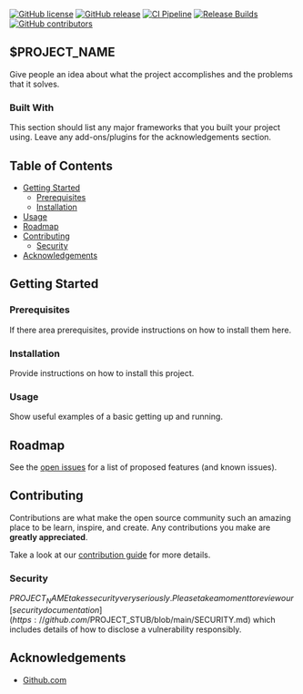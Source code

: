 <!-- README is a modified version of: https://github.com/othneildrew/Best-README-Template/blob/master/README.md -->
<!-- If you do not require a subsection of this readme, please delete it to avoid empty sections, eg: Prerequisites/Built with -->

<!-- TODO : Find and replace in all files: -->
<!--           - $PROJECT_NAME with the user friendly project name, eg: 'My Example Project' -->
<!--           - $PROJECT_EMAIL with the contact email address for the project, eg: 'something@example.com' -->
<!--           - $PROJECT_STUB with the user/repo combination, eg: 'im5tu/openmessage' -->
<!-- TODO : Please fill in all sections below as much as possible -->
<!-- TODO : (Repo settings) Enable pull request status checks to the default branch -->
<!-- TODO : (Repo settings) Enable dependabot for security fixes -->

[![GitHub license](https://img.shields.io/github/license/$PROJECT_STUB.svg)](https://github.com/$PROJECT_STUB/LICENSE)
[![GitHub release](https://img.shields.io/github/release/$PROJECT_STUB.svg)](https://github.com/$PROJECT_STUB/releases/)
[![CI Pipeline](https://github.com/$PROJECT_STUB/workflows/CI%20Pipeline/badge.svg)](https://github.com/$PROJECT_STUB/actions?query=workflow%3A"CI+Pipeline")
[![Release Builds](https://github.com/$PROJECT_STUB/workflows/Release%20Builds/badge.svg)](https://github.com/$PROJECT_STUB/actions?query=workflow%3A"Release+Builds")
[![GitHub contributors](https://img.shields.io/github/contributors/$PROJECT_STUB.svg)](https://github.com/$PROJECT_STUB/graphs/contributors/)

## $PROJECT_NAME

Give people an idea about what the project accomplishes and the problems that it solves.

<!-- Optional section -->
### Built With

This section should list any major frameworks that you built your project using. Leave any add-ons/plugins for the acknowledgements section.

## Table of Contents

* [Getting Started](#getting-started)
  * [Prerequisites](#prerequisites)
  * [Installation](#installation)
* [Usage](#usage)
* [Roadmap](#roadmap)
* [Contributing](#contributing)
  * [Security](#security)
* [Acknowledgements](#acknowledgements)

## Getting Started
<!-- Optional section -->
### Prerequisites

If there area prerequisites, provide instructions on how to install them here.

### Installation

Provide instructions on how to install this project.

### Usage

Show useful examples of a basic getting up and running.

## Roadmap

See the [open issues](https://github.com/$PROJECT_STUB/issues) for a list of proposed features (and known issues).

## Contributing

Contributions are what make the open source community such an amazing place to be learn, inspire, and create. Any contributions you make are **greatly appreciated**.

Take a look at our [contribution guide](https://github.com/$PROJECT_STUB/blob/main/CONTRIBUTING.md) for more details.

### Security

$PROJECT_NAME takes security very seriously. Please take a moment to review our [security documentation](https://github.com/$PROJECT_STUB/blob/main/SECURITY.md) which includes details of how to disclose a vulnerability responsibly.

<!-- Optional section -->
## Acknowledgements
<!-- List any standout acknowledgements here in a list format, example: -->
* [Github.com](https://github.com/)
